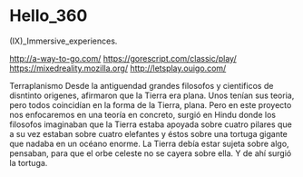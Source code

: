 # Hello_360
(IX)_Immersive_experiences.

http://a-way-to-go.com/
https://gorescript.com/classic/play/
https://mixedreality.mozilla.org/
http://letsplay.ouigo.com/

Terraplanismo
Desde la antiguendad grandes filosofos y cientificos de disntinto origenes, afirmaron que la Tierra era plana. Unos tenían sus teoria, pero todos coincidían en la forma de la Tierra, plana. Pero en este proyecto nos enfocaremos en una teoría en concreto, surgió en Hindu donde los filosofos imaginaban que la Tierra estaba apoyada sobre cuatro pilares que a su vez estaban sobre cuatro elefantes y éstos sobre una tortuga gigante que nadaba en un océano enorme. La Tierra debía estar sujeta sobre algo, pensaban, para que el orbe celeste no se cayera sobre ella. Y de ahí surgió la tortuga.
